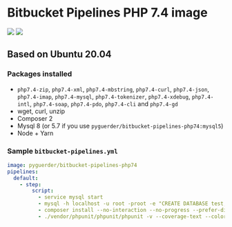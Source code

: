 # Bitbucket Pipelines PHP 7.4 image

[![](https://images.microbadger.com/badges/version/pyguerder/bitbucket-pipelines-php74.svg)](https://microbadger.com/images/pyguerder/bitbucket-pipelines-php74 "Get your own version badge on microbadger.com") [![](https://images.microbadger.com/badges/image/pyguerder/bitbucket-pipelines-php74.svg)](https://microbadger.com/images/pyguerder/bitbucket-pipelines-php74 "Get your own image badge on microbadger.com")

## Based on Ubuntu 20.04

### Packages installed

- `php7.4-zip`, `php7.4-xml`, `php7.4-mbstring`, `php7.4-curl`, `php7.4-json`, `php7.4-imap`, `php7.4-mysql`, `php7.4-tokenizer`, `php7.4-xdebug`, `php7.4-intl`, `php7.4-soap`, `php7.4-pdo`, `php7.4-cli` and `php7.4-gd`
- wget, curl, unzip
- Composer 2
- Mysql 8 (or 5.7 if you use `pyguerder/bitbucket-pipelines-php74:mysql5`)
- Node + Yarn

### Sample `bitbucket-pipelines.yml`

```YAML
image: pyguerder/bitbucket-pipelines-php74
pipelines:
  default:
    - step:
        script:
          - service mysql start
          - mysql -h localhost -u root -proot -e "CREATE DATABASE test;"
          - composer install --no-interaction --no-progress --prefer-dist
          - ./vendor/phpunit/phpunit/phpunit -v --coverage-text --colors=never --stderr
```
